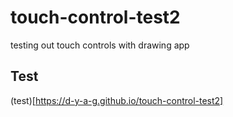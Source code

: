 # touch-control-test2
testing out touch controls with drawing app
## Test 
(test)[https://d-y-a-g.github.io/touch-control-test2]

